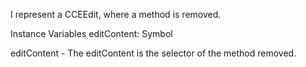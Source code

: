 I represent a CCEEdit, where a method is removed.

Instance Variables
	editContent: Symbol
	
editContent
	- The editContent is the selector of the method removed.
	
	